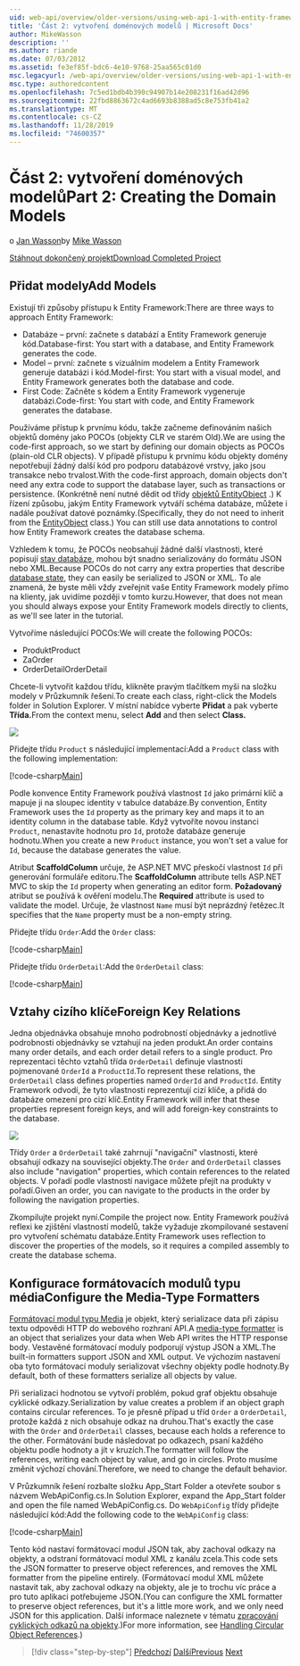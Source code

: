 ```yaml
---
uid: web-api/overview/older-versions/using-web-api-1-with-entity-framework-5/using-web-api-with-entity-framework-part-2
title: 'Část 2: vytvoření doménových modelů | Microsoft Docs'
author: MikeWasson
description: ''
ms.author: riande
ms.date: 07/03/2012
ms.assetid: fe3ef85f-bdc6-4e10-9768-25aa565c01d0
msc.legacyurl: /web-api/overview/older-versions/using-web-api-1-with-entity-framework-5/using-web-api-with-entity-framework-part-2
msc.type: authoredcontent
ms.openlocfilehash: 7c5ed1bdb4b390c94907b14e208231f16ad42d96
ms.sourcegitcommit: 22fbd8863672c4ad6693b8388ad5c8e753fb41a2
ms.translationtype: MT
ms.contentlocale: cs-CZ
ms.lasthandoff: 11/28/2019
ms.locfileid: "74600357"
---
```

# <a name="part-2-creating-the-domain-models"></a><span data-ttu-id="52f9d-102">Část 2: vytvoření doménových modelů</span><span class="sxs-lookup"><span data-stu-id="52f9d-102">Part 2: Creating the Domain Models</span></span>

<span data-ttu-id="52f9d-103">o [Jan Wasson](https://github.com/MikeWasson)</span><span class="sxs-lookup"><span data-stu-id="52f9d-103">by [Mike Wasson](https://github.com/MikeWasson)</span></span>

[<span data-ttu-id="52f9d-104">Stáhnout dokončený projekt</span><span class="sxs-lookup"><span data-stu-id="52f9d-104">Download Completed Project</span></span>](https://code.msdn.microsoft.com/ASP-NET-Web-API-with-afa30545)

## <a name="add-models"></a><span data-ttu-id="52f9d-105">Přidat modely</span><span class="sxs-lookup"><span data-stu-id="52f9d-105">Add Models</span></span>

<span data-ttu-id="52f9d-106">Existují tři způsoby přístupu k Entity Framework:</span><span class="sxs-lookup"><span data-stu-id="52f9d-106">There are three ways to approach Entity Framework:</span></span>

- <span data-ttu-id="52f9d-107">Databáze – první: začnete s databází a Entity Framework generuje kód.</span><span class="sxs-lookup"><span data-stu-id="52f9d-107">Database-first: You start with a database, and Entity Framework generates the code.</span></span>
- <span data-ttu-id="52f9d-108">Model – první: začnete s vizuálním modelem a Entity Framework generuje databázi i kód.</span><span class="sxs-lookup"><span data-stu-id="52f9d-108">Model-first: You start with a visual model, and Entity Framework generates both the database and code.</span></span>
- <span data-ttu-id="52f9d-109">First Code: Začněte s kódem a Entity Framework vygeneruje databázi.</span><span class="sxs-lookup"><span data-stu-id="52f9d-109">Code-first: You start with code, and Entity Framework generates the database.</span></span>

<span data-ttu-id="52f9d-110">Používáme přístup k prvnímu kódu, takže začneme definováním našich objektů domény jako POCOs (objekty CLR ve starém Old).</span><span class="sxs-lookup"><span data-stu-id="52f9d-110">We are using the code-first approach, so we start by defining our domain objects as POCOs (plain-old CLR objects).</span></span> <span data-ttu-id="52f9d-111">V případě přístupu k prvnímu kódu objekty domény nepotřebují žádný další kód pro podporu databázové vrstvy, jako jsou transakce nebo trvalost.</span><span class="sxs-lookup"><span data-stu-id="52f9d-111">With the code-first approach, domain objects don't need any extra code to support the database layer, such as transactions or persistence.</span></span> <span data-ttu-id="52f9d-112">(Konkrétně není nutné dědit od třídy [objektů EntityObject](https://msdn.microsoft.com/library/system.data.objects.dataclasses.entityobject.aspx) .) K řízení způsobu, jakým Entity Framework vytváří schéma databáze, můžete i nadále používat datové poznámky.</span><span class="sxs-lookup"><span data-stu-id="52f9d-112">(Specifically, they do not need to inherit from the [EntityObject](https://msdn.microsoft.com/library/system.data.objects.dataclasses.entityobject.aspx) class.) You can still use data annotations to control how Entity Framework creates the database schema.</span></span>

<span data-ttu-id="52f9d-113">Vzhledem k tomu, že POCOs neobsahují žádné další vlastnosti, které popisují [stav databáze](https://msdn.microsoft.com/library/system.data.entitystate.aspx), mohou být snadno serializovány do formátu JSON nebo XML.</span><span class="sxs-lookup"><span data-stu-id="52f9d-113">Because POCOs do not carry any extra properties that describe [database state](https://msdn.microsoft.com/library/system.data.entitystate.aspx), they can easily be serialized to JSON or XML.</span></span> <span data-ttu-id="52f9d-114">To ale znamená, že byste měli vždy zveřejnit vaše Entity Framework modely přímo na klienty, jak uvidíme později v tomto kurzu.</span><span class="sxs-lookup"><span data-stu-id="52f9d-114">However, that does not mean you should always expose your Entity Framework models directly to clients, as we'll see later in the tutorial.</span></span>

<span data-ttu-id="52f9d-115">Vytvoříme následující POCOs:</span><span class="sxs-lookup"><span data-stu-id="52f9d-115">We will create the following POCOs:</span></span>

- <span data-ttu-id="52f9d-116">Produkt</span><span class="sxs-lookup"><span data-stu-id="52f9d-116">Product</span></span>
- <span data-ttu-id="52f9d-117">Za</span><span class="sxs-lookup"><span data-stu-id="52f9d-117">Order</span></span>
- <span data-ttu-id="52f9d-118">OrderDetail</span><span class="sxs-lookup"><span data-stu-id="52f9d-118">OrderDetail</span></span>

<span data-ttu-id="52f9d-119">Chcete-li vytvořit každou třídu, klikněte pravým tlačítkem myši na složku modely v Průzkumník řešení.</span><span class="sxs-lookup"><span data-stu-id="52f9d-119">To create each class, right-click the Models folder in Solution Explorer.</span></span> <span data-ttu-id="52f9d-120">V místní nabídce vyberte **Přidat** a pak vyberte **Třída.**</span><span class="sxs-lookup"><span data-stu-id="52f9d-120">From the context menu, select **Add** and then select **Class.**</span></span>

![](using-web-api-with-entity-framework-part-2/_static/image1.png)

<span data-ttu-id="52f9d-121">Přidejte třídu `Product` s následující implementací:</span><span class="sxs-lookup"><span data-stu-id="52f9d-121">Add a `Product` class with the following implementation:</span></span>

[!code-csharp[Main](using-web-api-with-entity-framework-part-2/samples/sample1.cs)]

<span data-ttu-id="52f9d-122">Podle konvence Entity Framework používá vlastnost `Id` jako primární klíč a mapuje ji na sloupec identity v tabulce databáze.</span><span class="sxs-lookup"><span data-stu-id="52f9d-122">By convention, Entity Framework uses the `Id` property as the primary key and maps it to an identity column in the database table.</span></span> <span data-ttu-id="52f9d-123">Když vytvoříte novou instanci `Product`, nenastavíte hodnotu pro `Id`, protože databáze generuje hodnotu.</span><span class="sxs-lookup"><span data-stu-id="52f9d-123">When you create a new `Product` instance, you won't set a value for `Id`, because the database generates the value.</span></span>

<span data-ttu-id="52f9d-124">Atribut **ScaffoldColumn** určuje, že ASP.NET MVC přeskočí vlastnost `Id` při generování formuláře editoru.</span><span class="sxs-lookup"><span data-stu-id="52f9d-124">The **ScaffoldColumn** attribute tells ASP.NET MVC to skip the `Id` property when generating an editor form.</span></span> <span data-ttu-id="52f9d-125">**Požadovaný** atribut se používá k ověření modelu.</span><span class="sxs-lookup"><span data-stu-id="52f9d-125">The **Required** attribute is used to validate the model.</span></span> <span data-ttu-id="52f9d-126">Určuje, že vlastnost `Name` musí být neprázdný řetězec.</span><span class="sxs-lookup"><span data-stu-id="52f9d-126">It specifies that the `Name` property must be a non-empty string.</span></span>

<span data-ttu-id="52f9d-127">Přidejte třídu `Order`:</span><span class="sxs-lookup"><span data-stu-id="52f9d-127">Add the `Order` class:</span></span>

[!code-csharp[Main](using-web-api-with-entity-framework-part-2/samples/sample2.cs)]

<span data-ttu-id="52f9d-128">Přidejte třídu `OrderDetail`:</span><span class="sxs-lookup"><span data-stu-id="52f9d-128">Add the `OrderDetail` class:</span></span>

[!code-csharp[Main](using-web-api-with-entity-framework-part-2/samples/sample3.cs)]

## <a name="foreign-key-relations"></a><span data-ttu-id="52f9d-129">Vztahy cizího klíče</span><span class="sxs-lookup"><span data-stu-id="52f9d-129">Foreign Key Relations</span></span>

<span data-ttu-id="52f9d-130">Jedna objednávka obsahuje mnoho podrobností objednávky a jednotlivé podrobnosti objednávky se vztahují na jeden produkt.</span><span class="sxs-lookup"><span data-stu-id="52f9d-130">An order contains many order details, and each order detail refers to a single product.</span></span> <span data-ttu-id="52f9d-131">Pro reprezentaci těchto vztahů třída `OrderDetail` definuje vlastnosti pojmenované `OrderId` a `ProductId`.</span><span class="sxs-lookup"><span data-stu-id="52f9d-131">To represent these relations, the `OrderDetail` class defines properties named `OrderId` and `ProductId`.</span></span> <span data-ttu-id="52f9d-132">Entity Framework odvodí, že tyto vlastnosti reprezentují cizí klíče, a přidá do databáze omezení pro cizí klíč.</span><span class="sxs-lookup"><span data-stu-id="52f9d-132">Entity Framework will infer that these properties represent foreign keys, and will add foreign-key constraints to the database.</span></span>

![](using-web-api-with-entity-framework-part-2/_static/image2.png)

<span data-ttu-id="52f9d-133">Třídy `Order` a `OrderDetail` také zahrnují "navigační" vlastnosti, které obsahují odkazy na související objekty.</span><span class="sxs-lookup"><span data-stu-id="52f9d-133">The `Order` and `OrderDetail` classes also include "navigation" properties, which contain references to the related objects.</span></span> <span data-ttu-id="52f9d-134">V pořadí podle vlastností navigace můžete přejít na produkty v pořadí.</span><span class="sxs-lookup"><span data-stu-id="52f9d-134">Given an order, you can navigate to the products in the order by following the navigation properties.</span></span>

<span data-ttu-id="52f9d-135">Zkompilujte projekt nyní.</span><span class="sxs-lookup"><span data-stu-id="52f9d-135">Compile the project now.</span></span> <span data-ttu-id="52f9d-136">Entity Framework používá reflexi ke zjištění vlastností modelů, takže vyžaduje zkompilované sestavení pro vytvoření schématu databáze.</span><span class="sxs-lookup"><span data-stu-id="52f9d-136">Entity Framework uses reflection to discover the properties of the models, so it requires a compiled assembly to create the database schema.</span></span>

## <a name="configure-the-media-type-formatters"></a><span data-ttu-id="52f9d-137">Konfigurace formátovacích modulů typu média</span><span class="sxs-lookup"><span data-stu-id="52f9d-137">Configure the Media-Type Formatters</span></span>

<span data-ttu-id="52f9d-138">[Formátovací modul typu Media](../../formats-and-model-binding/media-formatters.md) je objekt, který serializace data při zápisu textu odpovědi HTTP do webového rozhraní API.</span><span class="sxs-lookup"><span data-stu-id="52f9d-138">A [media-type formatter](../../formats-and-model-binding/media-formatters.md) is an object that serializes your data when Web API writes the HTTP response body.</span></span> <span data-ttu-id="52f9d-139">Vestavěné formátovací moduly podporují výstup JSON a XML.</span><span class="sxs-lookup"><span data-stu-id="52f9d-139">The built-in formatters support JSON and XML output.</span></span> <span data-ttu-id="52f9d-140">Ve výchozím nastavení oba tyto formátovací moduly serializovat všechny objekty podle hodnoty.</span><span class="sxs-lookup"><span data-stu-id="52f9d-140">By default, both of these formatters serialize all objects by value.</span></span>

<span data-ttu-id="52f9d-141">Při serializaci hodnotou se vytvoří problém, pokud graf objektu obsahuje cyklické odkazy.</span><span class="sxs-lookup"><span data-stu-id="52f9d-141">Serialization by value creates a problem if an object graph contains circular references.</span></span> <span data-ttu-id="52f9d-142">To je přesně případ u tříd `Order` a `OrderDetail`, protože každá z nich obsahuje odkaz na druhou.</span><span class="sxs-lookup"><span data-stu-id="52f9d-142">That's exactly the case with the `Order` and `OrderDetail` classes, because each holds a reference to the other.</span></span> <span data-ttu-id="52f9d-143">Formátování bude následovat po odkazech, psaní každého objektu podle hodnoty a jít v kruzích.</span><span class="sxs-lookup"><span data-stu-id="52f9d-143">The formatter will follow the references, writing each object by value, and go in circles.</span></span> <span data-ttu-id="52f9d-144">Proto musíme změnit výchozí chování.</span><span class="sxs-lookup"><span data-stu-id="52f9d-144">Therefore, we need to change the default behavior.</span></span>

<span data-ttu-id="52f9d-145">V Průzkumník řešení rozbalte složku App\_Start Folder a otevřete soubor s názvem WebApiConfig.cs.</span><span class="sxs-lookup"><span data-stu-id="52f9d-145">In Solution Explorer, expand the App\_Start folder and open the file named WebApiConfig.cs.</span></span> <span data-ttu-id="52f9d-146">Do `WebApiConfig` třídy přidejte následující kód:</span><span class="sxs-lookup"><span data-stu-id="52f9d-146">Add the following code to the `WebApiConfig` class:</span></span>

[!code-csharp[Main](using-web-api-with-entity-framework-part-2/samples/sample4.cs?highlight=11)]

<span data-ttu-id="52f9d-147">Tento kód nastaví formátovací modul JSON tak, aby zachoval odkazy na objekty, a odstraní formátovací modul XML z kanálu zcela.</span><span class="sxs-lookup"><span data-stu-id="52f9d-147">This code sets the JSON formatter to preserve object references, and removes the XML formatter from the pipeline entirely.</span></span> <span data-ttu-id="52f9d-148">(Formátovací modul XML můžete nastavit tak, aby zachoval odkazy na objekty, ale je to trochu víc práce a pro tuto aplikaci potřebujeme JSON.</span><span class="sxs-lookup"><span data-stu-id="52f9d-148">(You can configure the XML formatter to preserve object references, but it's a little more work, and we only need JSON for this application.</span></span> <span data-ttu-id="52f9d-149">Další informace naleznete v tématu [zpracování cyklických odkazů na objekty](../../formats-and-model-binding/json-and-xml-serialization.md#handling_circular_object_references).)</span><span class="sxs-lookup"><span data-stu-id="52f9d-149">For more information, see [Handling Circular Object References](../../formats-and-model-binding/json-and-xml-serialization.md#handling_circular_object_references).)</span></span>

> [!div class="step-by-step"]
> <span data-ttu-id="52f9d-150">[Předchozí](using-web-api-with-entity-framework-part-1.md)
> [Další](using-web-api-with-entity-framework-part-3.md)</span><span class="sxs-lookup"><span data-stu-id="52f9d-150">[Previous](using-web-api-with-entity-framework-part-1.md)
[Next](using-web-api-with-entity-framework-part-3.md)</span></span>
